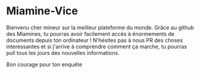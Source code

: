 # Miamine-Vice

Bienvenu cher mineur sur la meilleur plateforme du monde. Grâce au github des Miamines, tu pourras avoir facilement accès à énormements de documents depuis ton ordinateur ! 
N'hésites pas à nous PR des choses interessantes et si j'arrive à comprendre comment ça marche, tu pourras pull tous les jours des nouvelles informations.

Bon courage pour ton enquête
